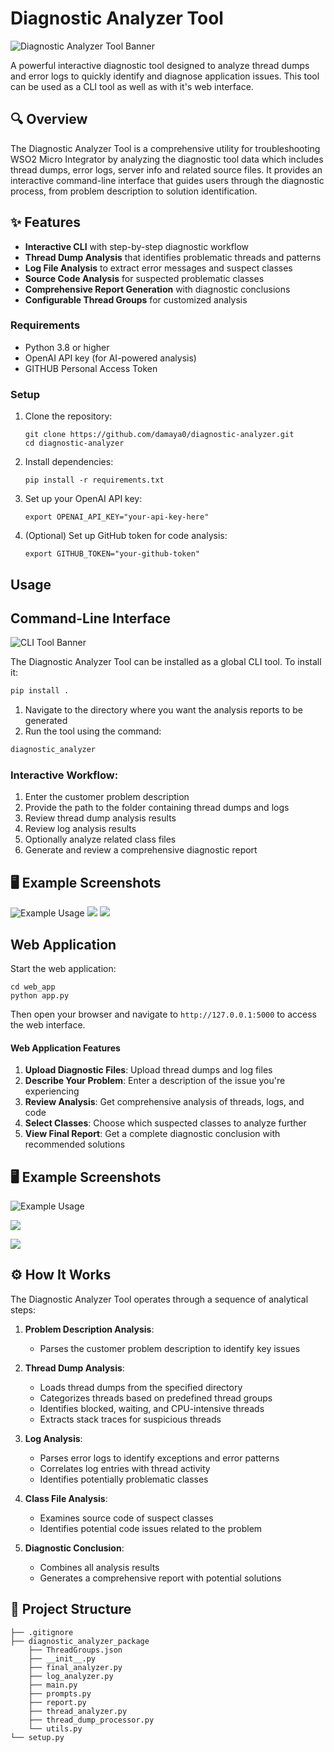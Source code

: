 # Diagnostic Analyzer Tool

![Diagnostic Analyzer Tool Banner](screenshots/image.png)

A powerful interactive diagnostic tool designed to analyze thread dumps and error logs to quickly identify and diagnose application issues. This tool can be used as a CLI tool as well as with it's web interface.

## 🔍 Overview

The Diagnostic Analyzer Tool is a comprehensive utility for troubleshooting WSO2 Micro Integrator by analyzing the diagnostic tool data which includes thread dumps, error logs, server info and related source files. It provides an interactive command-line interface that guides users through the diagnostic process, from problem description to solution identification.

## ✨ Features

- **Interactive CLI** with step-by-step diagnostic workflow
- **Thread Dump Analysis** that identifies problematic threads and patterns
- **Log File Analysis** to extract error messages and suspect classes
- **Source Code Analysis** for suspected problematic classes
- **Comprehensive Report Generation** with diagnostic conclusions
- **Configurable Thread Groups** for customized analysis

### Requirements

- Python 3.8 or higher
- OpenAI API key (for AI-powered analysis)
- GITHUB Personal Access Token

### Setup

1. Clone the repository:
   ```
   git clone https://github.com/damaya0/diagnostic-analyzer.git
   cd diagnostic-analyzer
   ```

2. Install dependencies:
   ```
   pip install -r requirements.txt
   ```

3. Set up your OpenAI API key:
   ```
   export OPENAI_API_KEY="your-api-key-here"
   ```

4. (Optional) Set up GitHub token for code analysis:
   ```
   export GITHUB_TOKEN="your-github-token"

## Usage

## Command-Line Interface

![CLI Tool Banner](screenshots/cli_header.png)

The Diagnostic Analyzer Tool can be installed as a global CLI tool. To install it:
```bash
pip install .
```

1. Navigate to the directory where you want the analysis reports to be generated
2. Run the tool using the command:

```bash
diagnostic_analyzer
```

### Interactive Workflow:

1. Enter the customer problem description
2. Provide the path to the folder containing thread dumps and logs
3. Review thread dump analysis results
4. Review log analysis results
5. Optionally analyze related class files
6. Generate and review a comprehensive diagnostic report

## 🖥️ Example Screenshots

![Example Usage](screenshots/tool-1.png)
![](screenshots/tool-2.png)
![](screenshots/tool-3.png)

## Web Application

Start the web application:

```
cd web_app
python app.py
```

Then open your browser and navigate to `http://127.0.0.1:5000` to access the web interface.

#### Web Application Features

1. **Upload Diagnostic Files**: Upload thread dumps and log files
2. **Describe Your Problem**: Enter a description of the issue you're experiencing
3. **Review Analysis**: Get comprehensive analysis of threads, logs, and code
4. **Select Classes**: Choose which suspected classes to analyze further
5. **View Final Report**: Get a complete diagnostic conclusion with recommended solutions

## 🖥️ Example Screenshots

![Example Usage](screenshots/web-1.png)



![](screenshots/web-2.png)







![](screenshots/web-3.png)

## ⚙️ How It Works

The Diagnostic Analyzer Tool operates through a sequence of analytical steps:

1. **Problem Description Analysis**:
   - Parses the customer problem description to identify key issues

2. **Thread Dump Analysis**:
   - Loads thread dumps from the specified directory
   - Categorizes threads based on predefined thread groups
   - Identifies blocked, waiting, and CPU-intensive threads
   - Extracts stack traces for suspicious threads

3. **Log Analysis**:
   - Parses error logs to identify exceptions and error patterns
   - Correlates log entries with thread activity
   - Identifies potentially problematic classes

4. **Class File Analysis**:
   - Examines source code of suspect classes
   - Identifies potential code issues related to the problem

5. **Diagnostic Conclusion**:
   - Combines all analysis results
   - Generates a comprehensive report with potential solutions

## 📂 Project Structure
```
├── .gitignore
├── diagnostic_analyzer_package
    ├── ThreadGroups.json
    ├── __init__.py
    ├── final_analyzer.py
    ├── log_analyzer.py
    ├── main.py
    ├── prompts.py
    ├── report.py
    ├── thread_analyzer.py
    ├── thread_dump_processor.py
    └── utils.py
└── setup.py
```